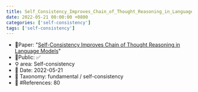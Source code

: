 ```yaml
---
title: Self_Consistency_Improves_Chain_of_Thought_Reasoning_in_Language_Models
date: 2022-05-21 00:00:00 +0800
categories: ['self-consistency']
tags: ['self-consistency']
---
```


- 📙Paper: "[Self-Consistency Improves Chain of Thought Reasoning in Language Models](semanticscholar.org/paper/Self-Consistency-Improves-Chain-of-Thought-in-Wang-Wei/5f19ae1135a9500940978104ec15a5b8751bc7d2)"
- 🔑Public: ✅
- ⚲ area: Self-consistency
- 📅 Date: 2022-05-21
- 🔎 Taxonomy: fundamental / self-consistency
- 📝 #References: 80
